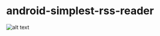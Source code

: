 # android-simplest-rss-reader

![alt text](https://pp.userapi.com/c841632/v841632732/1d1d/jLxLtz81iJ8.jpg)
